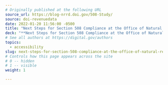 ```yaml
---
# Originally published at the following URL
source_url: https://blog-nrrd.doi.gov/508-Study/
source: doi-revenuedata
date: 2022-01-20 11:56:00 -0500
title: "Next Steps for Section 508 Compliance at the Office of Natural Resources Revenue: Stakeholder Interview Findings"
deck: "**Next Steps for Section 508 Compliance at the Office of Natural Resources Revenue: Stakeholder Interview Findings**&mdash;Accessibility is the foundation for inclusion, diversity, and equity within the federal government. The main way the government establishes accessibility requirements for information and communication technology is through Section 508 of the Rehabilitation Act. Our team recently documented the steps we took to ensure all documents on onrr.gov are Section 508 compliant. This daunting task is now complete! Read interview findings and discover the next steps used to ensure ONRR continues to be at the forefront of Section 508 compliance."
# See all authors at https://digital.gov/authors
topics:
  - accessibility
slug: next-steps-for-section-508-compliance-at-the-office-of-natural-resources-revenue-stakeholder-interview-findings
# Controls how this page appears across the site
# 0 -- hidden
# 1 -- visible
weight: 1

---
```

